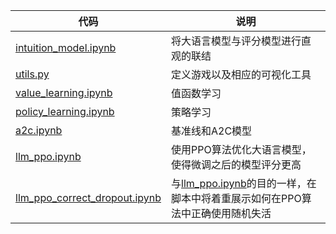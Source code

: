 
|代码|说明|
|---|---|
|[intuition_model.ipynb](intuition_model.ipynb)| 将大语言模型与评分模型进行直观的联结 |
|[utils.py](utils.py)| 定义游戏以及相应的可视化工具 |
|[value_learning.ipynb](value_learning.ipynb)| 值函数学习 |
|[policy_learning.ipynb](policy_learning.ipynb)| 策略学习 |
|[a2c.ipynb](a2c.ipynb)| 基准线和A2C模型 |
|[llm_ppo.ipynb](llm_ppo.ipynb)| 使用PPO算法优化大语言模型，使得微调之后的模型评分更高 |
|[llm\_ppo\_correct\_dropout.ipynb](llm_ppo_correct_dropout.ipynb)| 与[llm_ppo.ipynb](llm_ppo.ipynb)的目的一样，在脚本中将着重展示如何在PPO算法中正确使用随机失活 |